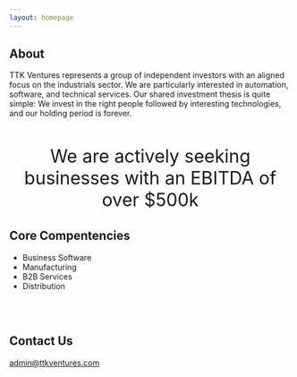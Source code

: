 ```yaml
---
layout: homepage
---
```




## About
TTK Ventures represents a group of independent investors with an aligned focus on the industrials sector.  We are particularly interested in automation, software, and technical services.  Our shared investment thesis is quite simple:  We invest in the right people followed by interesting technologies, and our holding period is forever.
<br />
<br />

<p style="text-align: center; font-size: xx-large;"> We are actively seeking businesses with an EBITDA of over $500k </p>

## Core Compentencies
- Business Software
- Manufacturing
- B2B Services
- Distribution
<br />
<br />

## Contact Us 
[admin@ttkventures.com](mailto:admin@ttkventures.com)




